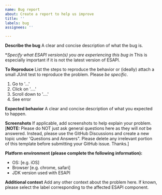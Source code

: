 ```yaml
---
name: Bug report
about: Create a report to help us improve
title: ''
labels: bug
assignees: ''

---
```


**Describe the bug**
A clear and concise description of what the bug is.

**Specify what ESAPI version(s) you are experiencing this bug in*
This is especially important if it is not the latest version of ESAPI.

**To Reproduce**
List the steps to reproduce the behavior or (ideally) attach a small JUnit test to reproduce the problem. Please _be specific_.
1. Go to '...'
2. Click on '....'
3. Scroll down to '....'
4. See error

**Expected behavior**
A clear and concise description of what you expected to happen.

**Screenshots**
If applicable, add screenshots to help explain your problem.
[**NOTE:** Please do NOT just ask general questions here as they will _not_ be answered. Instead, please use the GitHub Discussions and create a new topic under 'Questions and Answers".
Please delete any irrelevant portion of this template before submitting your GitHub issue. Thanks.]

**Platform environment (please complete the following information):**
 - OS: [e.g. iOS]
 - Browser [e.g. chrome, safari]
 - JDK version used with ESAPI

**Additional context**
Add any other context about the problem here.
If known, please select the label corresponding to the affected ESAPI component.
